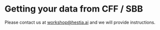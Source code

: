 # Getting your data from CFF / SBB

Please contact us at workshop@hestia.ai and we will provide instructions.
